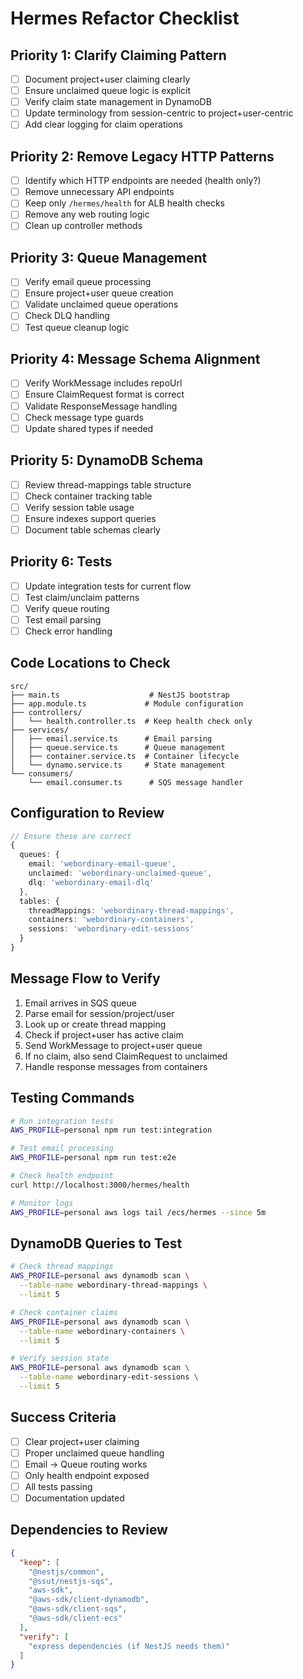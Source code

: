 # Hermes Refactor Checklist

## Priority 1: Clarify Claiming Pattern

- [ ] Document project+user claiming clearly
- [ ] Ensure unclaimed queue logic is explicit
- [ ] Verify claim state management in DynamoDB
- [ ] Update terminology from session-centric to project+user-centric
- [ ] Add clear logging for claim operations

## Priority 2: Remove Legacy HTTP Patterns

- [ ] Identify which HTTP endpoints are needed (health only?)
- [ ] Remove unnecessary API endpoints
- [ ] Keep only `/hermes/health` for ALB health checks
- [ ] Remove any web routing logic
- [ ] Clean up controller methods

## Priority 3: Queue Management

- [ ] Verify email queue processing
- [ ] Ensure project+user queue creation
- [ ] Validate unclaimed queue operations
- [ ] Check DLQ handling
- [ ] Test queue cleanup logic

## Priority 4: Message Schema Alignment

- [ ] Verify WorkMessage includes repoUrl
- [ ] Ensure ClaimRequest format is correct
- [ ] Validate ResponseMessage handling
- [ ] Check message type guards
- [ ] Update shared types if needed

## Priority 5: DynamoDB Schema

- [ ] Review thread-mappings table structure
- [ ] Check container tracking table
- [ ] Verify session table usage
- [ ] Ensure indexes support queries
- [ ] Document table schemas clearly

## Priority 6: Tests

- [ ] Update integration tests for current flow
- [ ] Test claim/unclaim patterns
- [ ] Verify queue routing
- [ ] Test email parsing
- [ ] Check error handling

## Code Locations to Check

```
src/
├── main.ts                    # NestJS bootstrap
├── app.module.ts             # Module configuration
├── controllers/
│   └── health.controller.ts  # Keep health check only
├── services/
│   ├── email.service.ts      # Email parsing
│   ├── queue.service.ts      # Queue management
│   ├── container.service.ts  # Container lifecycle
│   └── dynamo.service.ts     # State management
└── consumers/
    └── email.consumer.ts      # SQS message handler
```

## Configuration to Review

```typescript
// Ensure these are correct
{
  queues: {
    email: 'webordinary-email-queue',
    unclaimed: 'webordinary-unclaimed-queue',
    dlq: 'webordinary-email-dlq'
  },
  tables: {
    threadMappings: 'webordinary-thread-mappings',
    containers: 'webordinary-containers',
    sessions: 'webordinary-edit-sessions'
  }
}
```

## Message Flow to Verify

1. Email arrives in SQS queue
2. Parse email for session/project/user
3. Look up or create thread mapping
4. Check if project+user has active claim
5. Send WorkMessage to project+user queue
6. If no claim, also send ClaimRequest to unclaimed
7. Handle response messages from containers

## Testing Commands

```bash
# Run integration tests
AWS_PROFILE=personal npm run test:integration

# Test email processing
AWS_PROFILE=personal npm run test:e2e

# Check health endpoint
curl http://localhost:3000/hermes/health

# Monitor logs
AWS_PROFILE=personal aws logs tail /ecs/hermes --since 5m
```

## DynamoDB Queries to Test

```bash
# Check thread mappings
AWS_PROFILE=personal aws dynamodb scan \
  --table-name webordinary-thread-mappings \
  --limit 5

# Check container claims
AWS_PROFILE=personal aws dynamodb scan \
  --table-name webordinary-containers \
  --limit 5

# Verify session state
AWS_PROFILE=personal aws dynamodb scan \
  --table-name webordinary-edit-sessions \
  --limit 5
```

## Success Criteria

- [ ] Clear project+user claiming
- [ ] Proper unclaimed queue handling
- [ ] Email → Queue routing works
- [ ] Only health endpoint exposed
- [ ] All tests passing
- [ ] Documentation updated

## Dependencies to Review

```json
{
  "keep": [
    "@nestjs/common",
    "@ssut/nestjs-sqs",
    "aws-sdk",
    "@aws-sdk/client-dynamodb",
    "@aws-sdk/client-sqs",
    "@aws-sdk/client-ecs"
  ],
  "verify": [
    "express dependencies (if NestJS needs them)"
  ]
}
```